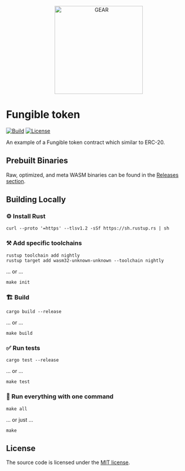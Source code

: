 <p align="center">
  <a href="https://gitpod.io/#https://github.com/gear-dapps/fungible-token">
    <img src="https://gitpod.io/button/open-in-gitpod.svg" width="240" alt="GEAR">
  </a>
</p>

# Fungible token

[![Build][build_badge]][build_href]
[![License][lic_badge]][lic_href]

[build_badge]: https://github.com/gear-dapps/fungible-token/workflows/Build/badge.svg
[build_href]: https://github.com/gear-dapps/fungible-token/actions/workflows/build.yml

[lic_badge]: https://img.shields.io/badge/License-MIT-success
[lic_href]: https://github.com/gear-dapps/fungible-token/blob/master/LICENSE

An example of a Fungible token contract which similar to ERC-20.

## Prebuilt Binaries

Raw, optimized, and meta WASM binaries can be found in the [Releases section](https://github.com/gear-dapps/fungible-token/releases).

## Building Locally

### ⚙️ Install Rust

```shell
curl --proto '=https' --tlsv1.2 -sSf https://sh.rustup.rs | sh
```

### ⚒️ Add specific toolchains

```shell
rustup toolchain add nightly
rustup target add wasm32-unknown-unknown --toolchain nightly
```

... or ...

```shell
make init
```

### 🏗️ Build

```shell
cargo build --release
```

... or ...

```shell
make build
```

### ✅ Run tests

```shell
cargo test --release
```

... or ...

```shell
make test
```

### 🚀 Run everything with one command

```shell
make all
```

... or just ...

```shell
make
```

## License

The source code is licensed under the [MIT license](LICENSE).
